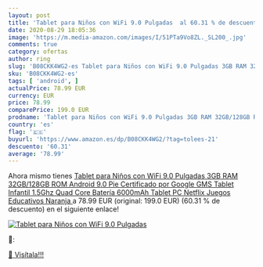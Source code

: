 ```yaml
---
layout: post
title: 'Tablet para Niños con WiFi 9.0 Pulgadas  al 60.31 % de descuento'
date: 2020-08-29 18:05:36
image: 'https://m.media-amazon.com/images/I/51PTa9Vo8ZL._SL200_.jpg'
comments: true
category: ofertas
author: ring
slug: 'B08CKK4WG2-es Tablet para Niños con WiFi 9.0 Pulgadas 3GB RAM 32GB/128GB...'
sku: 'B08CKK4WG2-es'
tags: [ 'android', ]
actualPrice: 78.99 EUR
currency: EUR
price: 78.99
comparePrice: 199.0 EUR
prodname: 'Tablet para Niños con WiFi 9.0 Pulgadas 3GB RAM 32GB/128GB ROM Android 9.0 Pie Certificado por Google GMS Tablet Infantil 1.5Ghz Quad Core Batería 6000mAh Tablet PC Netflix Juegos Educativos Naranja '
country: 'es'
flag: '🇪🇸'
buyurl: 'https://www.amazon.es/dp/B08CKK4WG2/?tag=tolees-21'
descuento: '60.31'
average: '78.99'
---
```


Ahora mismo tienes [Tablet para Niños con WiFi 9.0 Pulgadas 3GB RAM 32GB/128GB ROM Android 9.0 Pie Certificado por Google GMS Tablet Infantil 1.5Ghz Quad Core Batería 6000mAh Tablet PC Netflix Juegos Educativos Naranja ](https://www.amazon.es/dp/B08CKK4WG2/?tag=tolees-21) a 78.99 EUR (original: 199.0 EUR) (60.31 %  de descuento) en el siguiente enlace!

[![Tablet para Niños con WiFi 9.0 Pulgadas ](https://m.media-amazon.com/images/I/51PTa9Vo8ZL._SL200_.jpg)](https://www.amazon.es/dp/B08CKK4WG2/?tag=tolees-21)

🔎:


[🛒 Visítala!!!](https://www.amazon.es/dp/B08CKK4WG2/?tag=tolees-21)
